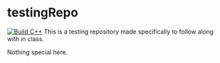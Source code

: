 # testingRepo
[![Build C++](https://github.com/rosalep/testingRepo/actions/workflows/actions.yml/badge.svg)](https://github.com/rosalep/testingRepo/actions/workflows/actions.yml)
This is a testing repository made specifically to follow along with in class.

Nothing special here.
